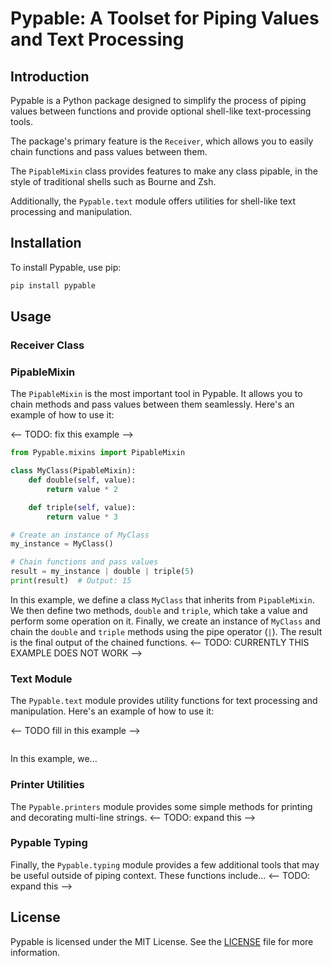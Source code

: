 # Pypable: A Toolset for Piping Values and Text Processing

## Introduction

Pypable is a Python package designed to simplify the process of piping values between functions and provide optional shell-like text-processing tools. 

The package's primary feature is the `Receiver`, which allows you to easily chain functions and pass values between them.

The `PipableMixin` class provides features to make any class pipable, in the style of traditional shells such as Bourne and Zsh.

Additionally, the `Pypable.text` module offers utilities for shell-like text processing and manipulation.

## Installation

To install Pypable, use pip:

```bash
pip install pypable
```

## Usage

### Receiver Class



### PipableMixin

The `PipableMixin` is the most important tool in Pypable. It allows you to chain methods and pass values between them seamlessly.
Here's an example of how to use it:

<-- TODO: fix this example -->
```python
from Pypable.mixins import PipableMixin

class MyClass(PipableMixin):
    def double(self, value):
        return value * 2

    def triple(self, value):
        return value * 3

# Create an instance of MyClass
my_instance = MyClass()

# Chain functions and pass values
result = my_instance | double | triple(5)
print(result)  # Output: 15
```

In this example, we define a class `MyClass` that inherits from `PipableMixin`.
We then define two methods, `double` and `triple`, which take a value and perform some operation on it.
Finally, we create an instance of `MyClass` and chain the `double` and `triple` methods using the pipe operator (`|`).
The result is the final output of the chained functions. <-- TODO: CURRENTLY THIS EXAMPLE DOES NOT WORK -->

### Text Module

The `Pypable.text` module provides utility functions for text processing and manipulation. Here's an example of how to use it:

<-- TODO fill in this example -->
```python
```

In this example, we...

### Printer Utilities

The `Pypable.printers` module provides some simple methods for printing and decorating multi-line strings.
<-- TODO: expand this -->

### Pypable Typing

Finally, the `Pypable.typing` module provides a few additional tools that may be useful outside of piping context.
These functions include...
<-- TODO: expand this -->

## License

Pypable is licensed under the MIT License. See the [LICENSE](LICENSE) file for more information.